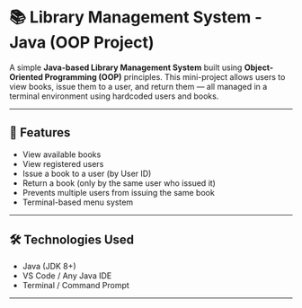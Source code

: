 # 📚 Library Management System - Java (OOP Project)

A simple **Java-based Library Management System** built using **Object-Oriented Programming (OOP)** principles. This mini-project allows users to view books, issue them to a user, and return them — all managed in a terminal environment using hardcoded users and books.

---

## 🚀 Features

- View available books
- View registered users
- Issue a book to a user (by User ID)
- Return a book (only by the same user who issued it)
- Prevents multiple users from issuing the same book
- Terminal-based menu system

---

## 🛠 Technologies Used

- Java (JDK 8+)
- VS Code / Any Java IDE
- Terminal / Command Prompt

---


